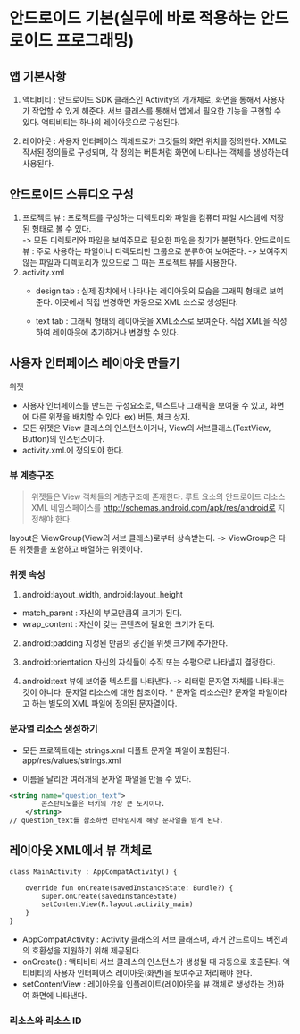 # 안드로이드 기본(실무에 바로 적용하는 안드로이드 프로그래밍)
## 앱 기본사항
1. 액티비티 : 안드로이드 SDK 클래스인 Activity의 개개체로, 화면을 통해서 			  사용자가 작업할 수 있게 해준다. 
			 서브 클래스를 통해서 앱에서 필요한 기능을 구현할 수 있다.
			 액티비티는 하나의 레이아웃으로 구성된다.

2. 레이아웃 : 사용자 인터페이스 객체드로가 그것들의 화면 위치를 정의한다. 
			 XML로 작서된 정의들로 구성되며, 각 정의는 버튼처럼 화면에 나타나는 객체를 생성하는데 사용된다.

## 안드로이드 스튜디오 구성
1. 프로젝트 뷰 : 프로젝트를 구성하는 디렉토리와 파일을 컴퓨터 파일 시스템에 				  저장된 형태로 볼 수 있다.  
				-> 모든 디렉토리와 파일을 보여주므로 필요한 파일을 찾기가 불편하다.
   안드로이드 뷰 : 주로 사용하는 파일이나 디렉토리만 그룹으로 분류하여 				   보여준다.
   				  -> 보여주지 않는 파일과 디렉토리가 있으므로 그 때는 프로젝트 뷰를 사용한다.
2. activity.xml 
	* design tab : 실제 장치에서 나타나는 레이아웃의 모습을 그래픽 형태로 				보여준다.
					이곳에서 직접 변경하면 자동으로 XML 소스로 생성된다.

	* text tab : 그래픽 형태의 레이아웃을 XML소스로 보여준다. 직접 XML을 
				 작성하여 레이아웃에 추가하거나 변경할 수 있다. 

## 사용자 인터페이스 레이아웃 만들기
위젯 
* 사용자 인터페이스를 만드는 구성요소로, 
  텍스트나 그래픽을 보여줄 수 있고, 화면에 다른 위젯을 배치할 수 있다.
  ex) 버튼, 체크 상자.
* 모든 위젯은 View 클래스의 인스턴스이거나, View의 서브클래스(TextView, Button)의 인스턴스이다.
* activity.xml.에 정의되야 한다.

### 뷰 계층구조
> 위젯들은 View 객체들의 계층구조에 존재한다.
루트 요소의 안드로이드 리소스 XML 네임스페이스를 http://schemas.android.com/apk/res/android로 지정해야 한다.

layout은 ViewGroup(View의 서브 클래스)로부터 상속받는다.
 -> ViewGroup은 다른 위젯들을 포함하고 배열하는 위젯이다.

### 위젯 속성

1. android:layout_width, android:layout_height
* match_parent : 자신의 부모만큼의 크기가 된다.
* wrap_content : 자신이 갖는 콘텐츠에 필요한 크기가 된다.

2. android:padding 
지정된 만큼의 공간을 위젯 크기에 추가한다.

3. android:orientation
자신의 자식들이 수직 또는 수평으로 나타낼지 결정한다.

4. android:text
뷰에 보여줄 텍스트를 나타낸다.
	-> 리터럴 문자열 자체를 나타내는 것이 아니다.
	   문자열 리소스에 대한 참조이다.
	   * 문자열 리소스란?
	   		문자열 파일이라고 하는 별도의 XML 파일에 정의된 문자열이다. 

### 문자열 리소스 생성하기
* 모든 프로젝트에는 strings.xml 디폴트 문자열 파일이 포함된다.
app/res/values/strings.xml

* 이름을 달리한 여러개의 문자열 파일을 만들 수 있다.

```xml
<string name="question_text">
        콘스탄티노플은 터키의 가장 큰 도시이다.
    </string>
// question_text를 참조하면 런타임시에 해당 문자열을 받게 된다.
```

## 레이아웃 XML에서 뷰 객체로

```xml
class MainActivity : AppCompatActivity() {

    override fun onCreate(savedInstanceState: Bundle?) {
        super.onCreate(savedInstanceState)
        setContentView(R.layout.activity_main)
    }
}
```

* AppCompatActivity : Activity 클래스의 서브 클래스며, 과거 안드로이드 버전과의
호환성을 지원하기 위해 제공된다.
* onCreate() : 액티비티 서브 클래스의 인스턴스가 생성될 때 자동으로 호출된다.
			   액티비티의 사용자 인터페이스 레이아웃(화면)을 보여주고 처리해야 한다.
* setContentView : 레이아웃을 인플레이트(레이아웃을 뷰 객체로 생성하는 것)하여 화면에 나타낸다.

### 리소스와 리소스 ID
